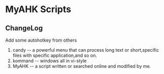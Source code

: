 # MyAHK Scripts

## ChangeLog
Add some autohotkey from others 

1. candy --  a powerful menu that can process long text or short,specific files with specific application,and so on.
2. kommand -- windows all in vi-style
3. MyAHK -- a script  written or searched online and modified  by me.